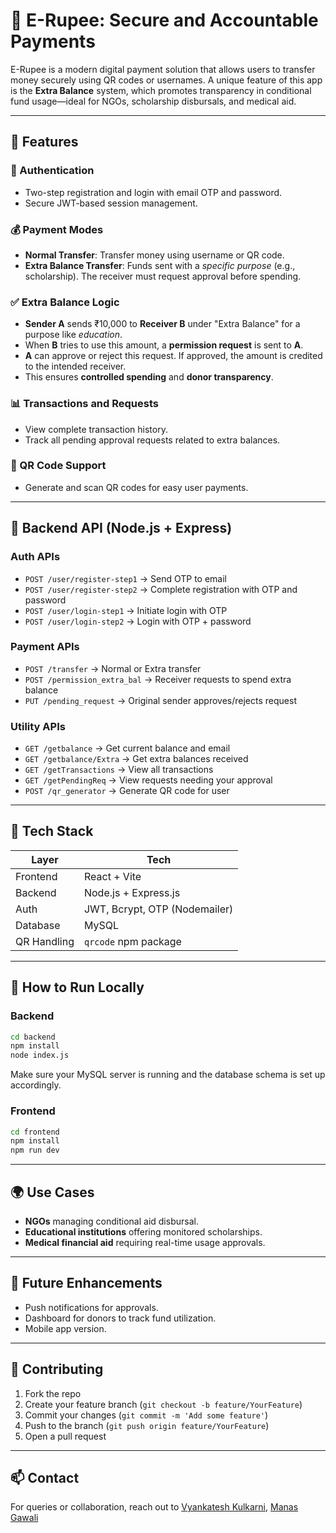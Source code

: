 # 💸 E-Rupee: Secure and Accountable Payments

E-Rupee is a modern digital payment solution that allows users to transfer money securely using QR codes or usernames. A unique feature of this app is the **Extra Balance** system, which promotes transparency in conditional fund usage—ideal for NGOs, scholarship disbursals, and medical aid.

---

## 🚀 Features

### 🔐 Authentication
- Two-step registration and login with email OTP and password.
- Secure JWT-based session management.

### 💰 Payment Modes
- **Normal Transfer**: Transfer money using username or QR code.
- **Extra Balance Transfer**: Funds sent with a *specific purpose* (e.g., scholarship). The receiver must request approval before spending.

### ✅ Extra Balance Logic
- **Sender A** sends ₹10,000 to **Receiver B** under "Extra Balance" for a purpose like *education*.
- When **B** tries to use this amount, a **permission request** is sent to **A**.
- **A** can approve or reject this request. If approved, the amount is credited to the intended receiver.
- This ensures **controlled spending** and **donor transparency**.

### 📊 Transactions and Requests
- View complete transaction history.
- Track all pending approval requests related to extra balances.

### 📎 QR Code Support
- Generate and scan QR codes for easy user payments.

---

## 📂 Backend API (Node.js + Express)

### Auth APIs
- `POST /user/register-step1` → Send OTP to email
- `POST /user/register-step2` → Complete registration with OTP and password
- `POST /user/login-step1` → Initiate login with OTP
- `POST /user/login-step2` → Login with OTP + password

### Payment APIs
- `POST /transfer` → Normal or Extra transfer
- `POST /permission_extra_bal` → Receiver requests to spend extra balance
- `PUT /pending_request` → Original sender approves/rejects request

### Utility APIs
- `GET /getbalance` → Get current balance and email
- `GET /getbalance/Extra` → Get extra balances received
- `GET /getTransactions` → View all transactions
- `GET /getPendingReq` → View requests needing your approval
- `POST /qr_generator` → Generate QR code for user

---

## 🧪 Tech Stack

| Layer       | Tech                       |
|-------------|----------------------------|
| Frontend    | React + Vite               |
| Backend     | Node.js + Express.js       |
| Auth        | JWT, Bcrypt, OTP (Nodemailer) |
| Database    | MySQL                      |
| QR Handling | `qrcode` npm package       |

---

## 🔧 How to Run Locally

### Backend

```bash
cd backend
npm install
node index.js
```

Make sure your MySQL server is running and the database schema is set up accordingly.

### Frontend

```bash
cd frontend
npm install
npm run dev
```

---

## 🌍 Use Cases

- **NGOs** managing conditional aid disbursal.
- **Educational institutions** offering monitored scholarships.
- **Medical financial aid** requiring real-time usage approvals.

---

## 📌 Future Enhancements

- Push notifications for approvals.
- Dashboard for donors to track fund utilization.
- Mobile app version.

---

## 🤝 Contributing

1. Fork the repo
2. Create your feature branch (`git checkout -b feature/YourFeature`)
3. Commit your changes (`git commit -m 'Add some feature'`)
4. Push to the branch (`git push origin feature/YourFeature`)
5. Open a pull request

---

## 📫 Contact

For queries or collaboration, reach out to [Vyankatesh Kulkarni](https://github.com/VyankateshKulkarni06), [Manas Gawali](https://github.com/ManasGawali)
